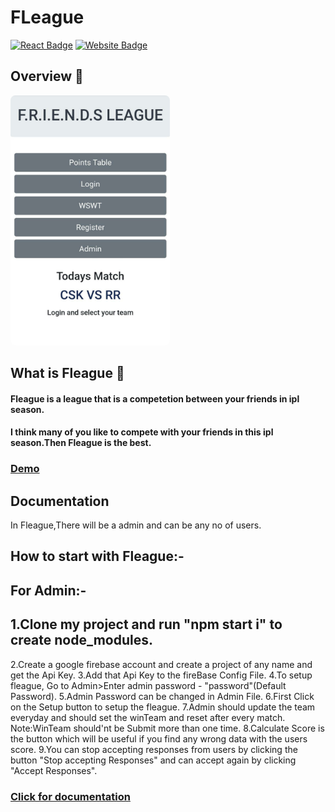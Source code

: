 # FLeague 
[![React Badge](http://img.shields.io/badge/Made%20With-React-blue?style=for-the-badge&logo=react)](https://reactjs.org/)
[![Website Badge](https://img.shields.io/badge/Visit-Now-green?style=for-the-badge&logo=vercel)](https://frndsleague.netlify.app/)

## Overview 👀
<p>
<img src="src/Overview.jpeg" height="400px"  style="border-radius:8px">
</p>

## What is Fleague 🤔

#### Fleague is a league that is a competetion between your friends in ipl season.

#### I think many of you like to compete with your friends in this ipl season.Then Fleague is the best.

### [Demo]


## Documentation

In Fleague,There will be a admin and can be any no of users.

## How to start with Fleague:-
## For Admin:-
## 1.Clone my project and run "npm start i" to create node_modules.
2.Create a google firebase account and create a project of any name and get the Api Key.
3.Add that Api Key to the fireBase Config File.
4.To setup fleague, Go to Admin>Enter admin password - "password"(Default Password).
5.Admin Password can be changed in Admin File.
6.First Click on the Setup button to setup the fleague.
7.Admin should update the team everyday and should set the winTeam and reset after every match.
Note:WinTeam should'nt be Submit more than one time.
8.Calculate Score is the button which will be useful if you find any wrong data with the users score.
9.You can stop accepting responses from users by clicking the button "Stop accepting Responses" and can accept again by clicking "Accept Responses".

### [Click for documentation] 

[Click for documentation]: https://github.com/SreeramThatavarthi/fleague/blob/master/FLEAGUE.pdf
[Demo]:https://frndsleague.netlify.app
